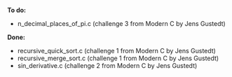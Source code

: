 **To do:** <br />
* n_decimal_places_of_pi.c (challenge 3 from Modern C by Jens Gustedt) <br />

**Done:** <br />
* recursive_quick_sort.c (challenge 1 from Modern C by Jens Gustedt) <br />
* recursive_merge_sort.c (challenge 1 from Modern C by Jens Gustedt) <br />
* sin_derivative.c (challenge 2 from Modern C by Jens Gustedt) <br />
